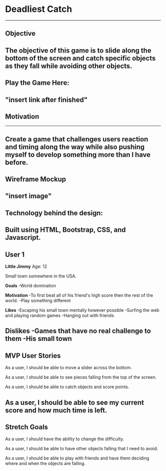 # Deadliest Catch
-------------------------------------
## Objective
The objective of this game is to slide along the bottom of the screen and catch specific objects as they fall while avoiding other objects.
-------------------------------------
## Play the Game Here:
"insert link after finished"
-------------------------------------
## Motivation
-------------------------------------
Create a game that challenges users reaction and timing along the way while also pushing myself to develop something more than I have before.
-------------------------------------
## Wireframe Mockup
"insert image"
-------------------------------------
## Technology behind the design:
Built using HTML, Bootstrap, CSS, and Javascript.
-------------------------------------
## User 1
**Little Jimmy**
Age: 12

Small town somewhere in the USA.

**Goals**
-World domination

**Motivation**
-To first beat all of his friend's high score then the rest of the world.
-Play something different

**Likes**
-Escaping his small town mentally however possible
-Surfing the web and playing random games
-Hanging out with friends

**Dislikes**
-Games that have no real challenge to them
-His small town
-------------------------------------
## MVP User Stories

As a user, I should be able to move a slider across the bottom.

As a user, I should be able to see pieces falling from the top of the screen.

As a user, I should be able to catch objects and score points.

As a user, I should be able to see my current score and how much time is left.
--------------------------------------
## Stretch Goals

As a user, I should have the ability to change the difficulty.

As a user, I should be able to have other objects falling that I need to avoid.

As a user, I should be able to play with friends and have them deciding where and when the objects are falling.
